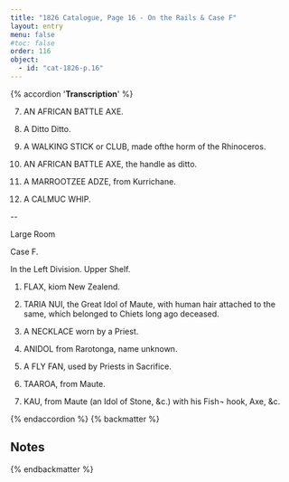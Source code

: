 ```yaml
---
title: "1826 Catalogue, Page 16 - On the Rails & Case F"
layout: entry
menu: false
#toc: false
order: 116
object:
  - id: "cat-1826-p.16"
---
```

{% accordion '**Transcription**' %}


7. AN AFRICAN BATTLE AXE.

8. A Ditto    Ditto.

9. A WALKING STICK or CLUB, made ofthe horm of
the Rhinoceros.

10. AN AFRICAN BATTLE AXE, the handle as ditto.

11. A MARROOTZEE ADZE, from Kurrichane.

12. A CALMUC WHIP.

--

Large Room

Case F.

In the Left Division.
Upper Shelf.

1. FLAX, kiom New Zealend.

2. TARIA NUI, the Great Idol of Maute, with human
hair attached to the same, which belonged to Chiets
long ago deceased.

3. A NECKLACE worn by a Priest.

4. ANIDOL from Rarotonga, name unknown.

6. A FLY FAN, used by Priests in Sacrifice.

7. TAAROA, from Maute.

8. KAU, from Maute (an Idol of Stone, &c.) with his Fish¬
hook, Axe, &c.

{% endaccordion %}
{% backmatter %}

## Notes

{% endbackmatter %}


